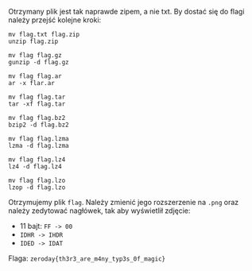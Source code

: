 Otrzymany plik jest tak naprawde zipem, a nie txt. By dostać się do flagi należy przejść kolejne kroki:

```
mv flag.txt flag.zip
unzip flag.zip

mv flag flag.gz
gunzip -d flag.gz

mv flag flag.ar
ar -x flar.ar

mv flag flag.tar
tar -xf flag.tar

mv flag flag.bz2
bzip2 -d flag.bz2

mv flag flag.lzma
lzma -d flag.lzma

mv flag flag.lz4
lz4 -d flag.lz4

mv flag flag.lzo
lzop -d flag.lzo
```

Otrzymujemy plik `flag`. Należy zmienić jego rozszerzenie na `.png` oraz należy zedytować nagłówek, tak aby wyświetlił zdjęcie:

- 11 bajt: `FF -> 00`
- `IDHR -> IHDR`
- `IDED -> IDAT`

Flaga: `zeroday{th3r3_are_m4ny_typ3s_0f_magic}`

